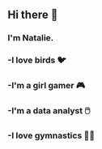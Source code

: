 ## Hi there 👋
### I'm Natalie.
### -I love birds 🐦
### -I'm a girl gamer 🎮
### -I'm a data analyst 🖱️
### -I love gymnastics 🤸‍♀️

<!--
**natalie-larsen22/natalie-larsen22** is a ✨ _special_ ✨ repository because its `README.md` (this file) appears on your GitHub profile.

Here are some ideas to get you started:

- 🔭 I’m currently working on ...
- 🌱 I’m currently learning ...
- 👯 I’m looking to collaborate on ...
- 🤔 I’m looking for help with ...
- 💬 Ask me about ...
- 📫 How to reach me: ...
- 😄 Pronouns: ...
- ⚡ Fun fact: ...
-->
